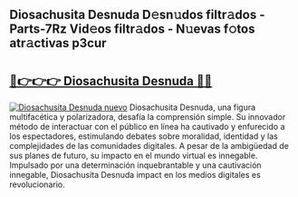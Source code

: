 ## Diosachusita Desnuda D𝚎sn𝚞dos filtr𝚊dos - Parts-7Rz Vid𝚎os filtr𝚊dos - N𝚞evas f𝚘tos atr𝚊ctivas p3cur

# <h2><a href="http://mb16v7o.tromn.icu/?c=Diosachusita+Desnuda">🔗👉👉👉 Diosachusita Desnuda 🔗🔗</a></h2>

[![Diosachusita Desnuda nuevo](https://i.imgur.com/pEAQMta.gif)](http://mb16v7o.tromn.icu/?c=Diosachusita+Desnuda)
Diosachusita Desnuda, una figura multifacética y polarizadora, desafía la comprensión simple. Su innovador método de interactuar con el público en línea ha cautivado y enfurecido a los espectadores, estimulando debates sobre moralidad, identidad y las complejidades de las comunidades digitales. A pesar de la ambigüedad de sus planes de futuro, su impacto en el mundo virtual es innegable. Impulsado por una determinación inquebrantable y una cautivación innegable, Diosachusita Desnuda impact en los medios digitales es revolucionario.

